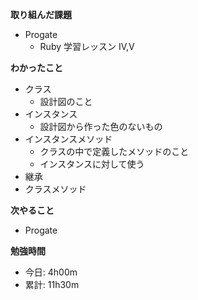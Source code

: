 **取り組んだ課題**
- Progate
  - Ruby 学習レッスン IV,V

**わかったこと**
- クラス
  - 設計図のこと
- インスタンス
  - 設計図から作った色のないもの
- インスタンスメソッド
  - クラスの中で定義したメソッドのこと
  - インスタンスに対して使う
- 継承
- クラスメソッド

**次やること**  
- Progate


**勉強時間**  
- 今日: 4h00m
- 累計: 11h30m

